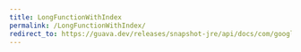 ```yaml
---
title: LongFunctionWithIndex
permalink: /LongFunctionWithIndex/
redirect_to: https://guava.dev/releases/snapshot-jre/api/docs/com/google/common/collect/Streams.LongFunctionWithIndex.html
---
```

